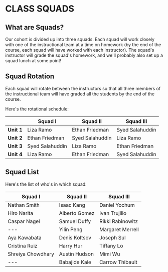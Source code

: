 # CLASS SQUADS

## What are Squads?
Our cohort is divided up into three squads. Each squad will work closely with one of the instructional team at a time on homework (by the end of the course, each squad will have worked with each instructor). The squad's instructor will grade the squad's homework, and we'll probably also set up a squad lunch at some point!

## Squad Rotation
Each squad will rotate between the instructors so that all three members of the instructional team will have graded all the students by the end of the course.

Here's the rotational schedule:

| | Squad I | Squad II | Squad III |
| --- | --- | --- | --- |
| **Unit 1** | Liza Ramo | Ethan Friedman | Syed Salahuddin |
| **Unit 2** | Ethan Friedman | Syed Salahuddin | Liza Ramo |
| **Unit 3** | Syed Salahuddin | Liza Ramo | Ethan Friedman |
| **Unit 4** | Liza Ramo | Ethan Friedman | Syed Salahuddin |

## Squad List
Here's the list of who's in which squad:

| Squad I | Squad II | Squad III |
| --- | --- | --- |
| Nathan Smith | Isaac Kang | Daniel Yochum |
| Hiro Narita | Alberto Gomez | Ivan Trujillo |
| Caspar Nagel | Samuel Duffy | Rikki Rabinowitz |
| ---| Yilin Peng | Margaret Merrell |
| Aya Kawabata | Denis Koltsov | Joseph Sul |
| Cristina Ruiz | Harry Hur | Tiffany Lo |
| Shreiya Chowdhary | Austin Hudson | Mimi Wu |
|  --- | Babajide Kale | Carrow Thibault |
